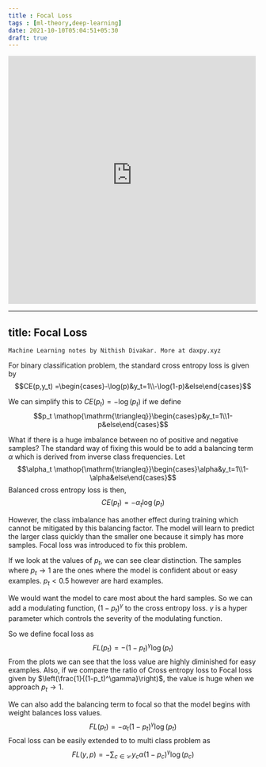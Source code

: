 ```yaml
---
title : Focal Loss
tags : [ml-theory,deep-learning]
date: 2021-10-10T05:04:51+05:30
draft: true
---
```


<!--<embed src="{{site.dev-images}}/2021-10-10-focal-loss.pdf" width="500" height="500"  type="application/pdf" frameborder="0" allowfullscreen>-->
<embed src="https://daxpy-website.s3.ap-southeast-1.amazonaws.com/2021-10-10-focal-loss.pdf" width="500" height="500"  type="application/pdf" frameborder="0" allowfullscreen>

---
title: Focal Loss
---

` Machine Learning notes by Nithish Divakar. More at daxpy.xyz `

For binary classification problem, the standard cross entropy loss is
given by
$$CE(p,y_t) =\begin{cases}-\log(p)&y_t=1\\-\log(1-p)&else\end{cases}$$

We can simplify this to $CE(p_t) = -\log(p_t)$ if we define
$$p_t \mathop{\mathrm{\triangleq}}\begin{cases}p&y_t=1\\1-p&else\end{cases}$$

What if there is a huge imbalance between no of positive and negative
samples? The standard way of fixing this would be to add a balancing
term $\alpha$ which is derived from inverse class frequencies. Let
$$\alpha_t \mathop{\mathrm{\triangleq}}\begin{cases}\alpha&y_t=1\\1-\alpha&else\end{cases}$$
Balanced cross entropy loss is then, $$CE(p_t) = -\alpha_t\log(p_t)$$

However, the class imbalance has another effect during training which
cannot be mitigated by this balancing factor. The model will learn to
predict the larger class quickly than the smaller one because it simply
has more samples. Focal loss was introduced to fix this problem.

If we look at the values of $p_t$, we can see clear distinction. The
samples where $p_t \to 1$ are the ones where the model is confident
about or easy examples. $p_t<0.5$ however are hard examples.

We would want the model to care most about the hard samples. So we can
add a modulating function, $(1-p_t)^\gamma$ to the cross entropy loss.
$\gamma$ is a hyper parameter which controls the severity of the
modulating function.

So we define focal loss as $$FL(p_t)=-(1-p_t)^\gamma \log(p_t)$$ From
the plots we can see that the loss value are highly diminished for easy
examples. Also, if we compare the ratio of Cross entropy loss to Focal
loss given by $\left(\frac{1}{(1-p_t)^\gamma}\right)$, the value is huge
when we approach $p_t \to 1$.

We can also add the balancing term to focal so that the model begins
with weight balances loss values.
$$FL(p_t) = -\alpha_t(1-p_t)^\gamma \log(p_t)$$ Focal loss can be easily
extended to to multi class problem as
$$FL(y,p) = -\sum_{c\in \mathop{\mathrm{\mathcal{C}}}} y_c\alpha(1-p_c)^\gamma \log(p_c)$$


    